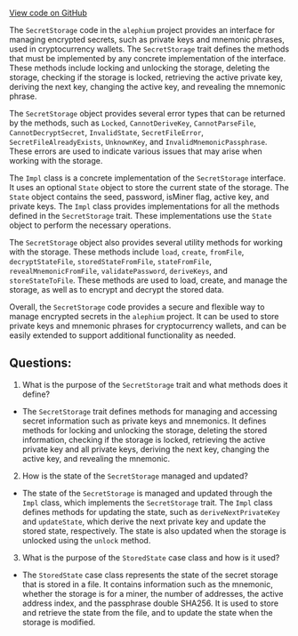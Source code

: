 [View code on GitHub](https://github.com/alephium/alephium/blob/master/wallet/src/main/scala/org/alephium/wallet/storage/SecretStorage.scala)

The `SecretStorage` code in the `alephium` project provides an interface for managing encrypted secrets, such as private keys and mnemonic phrases, used in cryptocurrency wallets. The `SecretStorage` trait defines the methods that must be implemented by any concrete implementation of the interface. These methods include locking and unlocking the storage, deleting the storage, checking if the storage is locked, retrieving the active private key, deriving the next key, changing the active key, and revealing the mnemonic phrase.

The `SecretStorage` object provides several error types that can be returned by the methods, such as `Locked`, `CannotDeriveKey`, `CannotParseFile`, `CannotDecryptSecret`, `InvalidState`, `SecretFileError`, `SecretFileAlreadyExists`, `UnknownKey`, and `InvalidMnemonicPassphrase`. These errors are used to indicate various issues that may arise when working with the storage.

The `Impl` class is a concrete implementation of the `SecretStorage` interface. It uses an optional `State` object to store the current state of the storage. The `State` object contains the seed, password, isMiner flag, active key, and private keys. The `Impl` class provides implementations for all the methods defined in the `SecretStorage` trait. These implementations use the `State` object to perform the necessary operations.

The `SecretStorage` object also provides several utility methods for working with the storage. These methods include `load`, `create`, `fromFile`, `decryptStateFile`, `storedStateFromFile`, `stateFromFile`, `revealMnemonicFromFile`, `validatePassword`, `deriveKeys`, and `storeStateToFile`. These methods are used to load, create, and manage the storage, as well as to encrypt and decrypt the stored data.

Overall, the `SecretStorage` code provides a secure and flexible way to manage encrypted secrets in the `alephium` project. It can be used to store private keys and mnemonic phrases for cryptocurrency wallets, and can be easily extended to support additional functionality as needed.
## Questions: 
 1. What is the purpose of the `SecretStorage` trait and what methods does it define?
- The `SecretStorage` trait defines methods for managing and accessing secret information such as private keys and mnemonics. It defines methods for locking and unlocking the storage, deleting the stored information, checking if the storage is locked, retrieving the active private key and all private keys, deriving the next key, changing the active key, and revealing the mnemonic.

2. How is the state of the `SecretStorage` managed and updated?
- The state of the `SecretStorage` is managed and updated through the `Impl` class, which implements the `SecretStorage` trait. The `Impl` class defines methods for updating the state, such as `deriveNextPrivateKey` and `updateState`, which derive the next private key and update the stored state, respectively. The state is also updated when the storage is unlocked using the `unlock` method.

3. What is the purpose of the `StoredState` case class and how is it used?
- The `StoredState` case class represents the state of the secret storage that is stored in a file. It contains information such as the mnemonic, whether the storage is for a miner, the number of addresses, the active address index, and the passphrase double SHA256. It is used to store and retrieve the state from the file, and to update the state when the storage is modified.